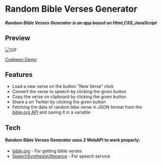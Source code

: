 
# Random Bible Verses Generator
##### Random Bible Verses Generator is an app based on Html,CSS,JavaScript
##  Preview

![GIF](https://github.com/NingChu1998/Bible_Verses_Generator/blob/main/bible_verses_generator.gif?raw=true)

[Codepen Demo](https://codepen.io/ningchu1998/full/xxXzeEq)

##  Features
- Load a new verse on the button "New Verse" click
- Convert the verse to speech by clicking the given button
- Copy the verse on clipboard by clicking the given button
- Share a  on Twitter by clicking the given button
- Fetching the data of random bibe verse in JSON format from the [bible.org API](https://labs.bible.org/api_web_service) and saving it in a variable

##  Tech

#### Random Bible Verses Generator uses 2 WebAPI to work properly:
- [bible.org](https://labs.bible.org/api_web_service) - For getting bible verses
- [SpeechSynthesisUtterance](https://developer.mozilla.org/en-US/docs/Web/API/SpeechSynthesisUtterance) - For speech service


